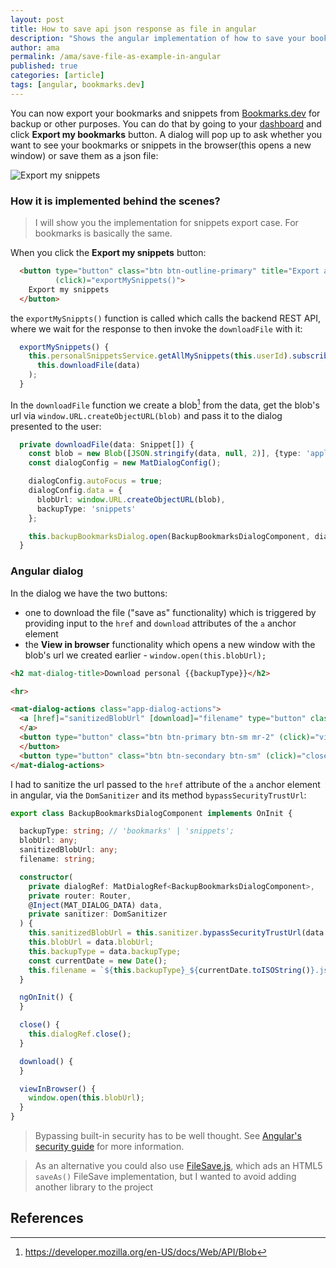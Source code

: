 ```yaml
---
layout: post
title: How to save api json response as file in angular
description: "Shows the angular implementation of how to save your bookmarks or snippets on Bookmarks.dev"
author: ama
permalink: /ama/save-file-as-example-in-angular
published: true
categories: [article]
tags: [angular, bookmarks.dev]
---
```


You can now export your bookmarks and snippets from [Bookmarks.dev](https://www.codever.dev) for backup or other purposes.
 You can do that by going to your [dashboard](https://www.codever.dev) and click **Export my bookmarks** button.
 A dialog will pop up to ask whether you want to see your bookmarks or snippets in the browser(this opens a new window)
  or save them as a json file:

![Export my snippets](https://i.ibb.co/pZrpBMh/export-my-snippets-from-dashboard-1440x900-optimized.gif)

<!--more-->

### How it is implemented behind the scenes?

> I will show you the implementation for snippets export case. For bookmarks is basically the same.

When you click the **Export my snippets** button:
```html
  <button type="button" class="btn btn-outline-primary" title="Export all my snippets"
          (click)="exportMySnippets()">
    Export my snippets
  </button>
```

the `exportMySnippts()` function is called which calls the backend REST API, where we wait for the response
to then invoke the `downloadFile` with it:
```typescript
  exportMySnippets() {
    this.personalSnippetsService.getAllMySnippets(this.userId).subscribe(data =>
      this.downloadFile(data)
    );
  }
```

In the `downloadFile` function we create a blob[^1] from the data, get the blob's url via `window.URL.createObjectURL(blob)`
 and pass it to the dialog presented to the user:
```typescript
  private downloadFile(data: Snippet[]) {
    const blob = new Blob([JSON.stringify(data, null, 2)], {type: 'application/json'});
    const dialogConfig = new MatDialogConfig();

    dialogConfig.autoFocus = true;
    dialogConfig.data = {
      blobUrl: window.URL.createObjectURL(blob),
      backupType: 'snippets'
    };

    this.backupBookmarksDialog.open(BackupBookmarksDialogComponent, dialogConfig);
  }
```

[^1]: <https://developer.mozilla.org/en-US/docs/Web/API/Blob>

### Angular dialog

In the dialog we have the two buttons:
- one to download the file ("save as" functionality) which is triggered by providing input to the `href` and `download` attributes
of the `a` anchor element
- the **View in browser** functionality which opens a new window with the blob's url we created earlier - `window.open(this.blobUrl);`

```html
<h2 mat-dialog-title>Download personal {{backupType}}</h2>

<hr>

<mat-dialog-actions class="app-dialog-actions">
  <a [href]="sanitizedBlobUrl" [download]="filename" type="button" class="btn btn-primary btn-sm mr-2" (click)="download()"><i class="fas fa-download"></i> Download
  </a>
  <button type="button" class="btn btn-primary btn-sm mr-2" (click)="viewInBrowser()"><i class="fas fa-eye"></i> View in browser
  </button>
  <button type="button" class="btn btn-secondary btn-sm" (click)="close()">Close <i class="fas fa-window-close"></i></button>
</mat-dialog-actions>
```


I had to sanitize the url passed to the `href` attribute of the `a` anchor element in angular, via the `DomSanitizer`
and its method `bypassSecurityTrustUrl`:

```typescript
export class BackupBookmarksDialogComponent implements OnInit {

  backupType: string; // 'bookmarks' | 'snippets';
  blobUrl: any;
  sanitizedBlobUrl: any;
  filename: string;

  constructor(
    private dialogRef: MatDialogRef<BackupBookmarksDialogComponent>,
    private router: Router,
    @Inject(MAT_DIALOG_DATA) data,
    private sanitizer: DomSanitizer
  ) {
    this.sanitizedBlobUrl = this.sanitizer.bypassSecurityTrustUrl(data.blobUrl);
    this.blobUrl = data.blobUrl;
    this.backupType = data.backupType;
    const currentDate = new Date();
    this.filename = `${this.backupType}_${currentDate.toISOString()}.json`;
  }

  ngOnInit() {
  }

  close() {
    this.dialogRef.close();
  }

  download() {
  }

  viewInBrowser() {
    window.open(this.blobUrl);
  }
}
```

> Bypassing built-in security has to be well thought. See [Angular's security guide](https://angular.io/guide/security)
> for more information.


> As an alternative you could also use [FileSave.js](https://github.com/eligrey/FileSaver.js#readme), which ads an HTML5 `saveAs()` FileSave
> implementation, but I wanted to avoid adding another library to the project

## References

